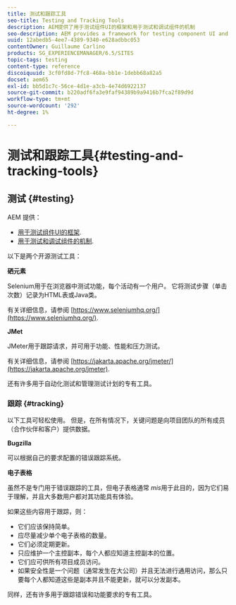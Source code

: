 ```yaml
---
title: 测试和跟踪工具
seo-title: Testing and Tracking Tools
description: AEM提供了用于测试组件UI的框架和用于测试和调试组件的机制
seo-description: AEM provides a framework for testing component UI and a mechanism for testing and debugging components
uuid: 12abedb5-4ee7-4389-9340-e628adbbc053
contentOwner: Guillaume Carlino
products: SG_EXPERIENCEMANAGER/6.5/SITES
topic-tags: testing
content-type: reference
discoiquuid: 3cf0fd8d-7fc8-468a-bb1e-1debb68a82a5
docset: aem65
exl-id: bb5d1c7c-56ce-4d1e-a3cb-4e74d6922137
source-git-commit: b220adf6fa3e9faf94389b9a9416b7fca2f89d9d
workflow-type: tm+mt
source-wordcount: '292'
ht-degree: 1%

---
```


# 测试和跟踪工具{#testing-and-tracking-tools}

## 测试 {#testing}

AEM 提供：

* [用于测试组件UI的框架](/help/sites-developing/hobbes.md).
* [用于测试和调试组件的机制](/help/sites-developing/developer-mode.md).

以下是两个开源测试工具：

**硒元素**

Selenium用于在浏览器中测试功能，每个活动有一个用户。 它将测试步骤（单击次数）记录为HTML表或Java类。

有关详细信息，请参阅 [https://www.seleniumhq.org/](https://www.seleniumhq.org/).

**JMet**

JMeter用于跟踪请求，并可用于功能、性能和压力测试。

有关详细信息，请参阅 [https://jakarta.apache.org/jmeter/](https://jakarta.apache.org/jmeter).

还有许多用于自动化测试和管理测试计划的专有工具。

### 跟踪 {#tracking}

以下工具可轻松使用。 但是，在所有情况下，关键问题是向项目团队的所有成员（合作伙伴和客户）提供数据。

**Bugzilla**

可以根据自己的要求配置的错误跟踪系统。

**电子表格**

虽然不是专门用于错误跟踪的工具，但电子表格通常 *mis*&#x200B;用于此目的，因为它们易于理解，并且大多数用户都对其功能具有体验。

如果这些内容用于跟踪，则：

* 它们应该保持简单。
* 应尽量减少单个电子表格的数量。
* 它们必须定期更新。
* 只应维护一个主控副本，每个人都应知道主控副本的位置。
* 它们应可供所有项目成员访问。
* 如果安全性是一个问题（通常发生在大公司）并且无法进行通用访问，那么只要每个人都知道这些是副本并且不能更新，就可以分发副本。

同样，还有许多用于跟踪错误和功能要求的专有工具。

